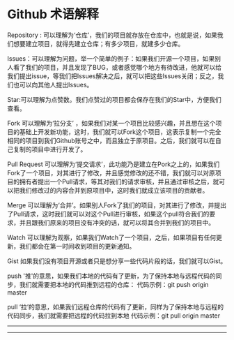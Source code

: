 # Github  术语解释


Repository : 可以理解为‘仓库’，我们的项目就存放在仓库中，也就是说，如果我们想要建立项目，就得先建立仓库；有多少项目，就建多少仓库。

Issues：可以理解为问题，举一个简单的例子：如果我们开源一个项目，如果别人看了我们的项目，并且发现了BUG，或者感觉哪个地方有待改进，他就可以给我们提出issue，等我们把Issues解决之后，就可以把这些Issues关闭；反之，我们也可以向其他人提出Issues。

Star:可以理解为点赞数。我们点赞过的项目都会保存在我们的Star中，方便我们查看。

Fork  可以理解为‘拉分支’ ，如果我们对某一个项目比较感兴趣，并且想在这个项目的基础上开发新功能，这时，我们就可以Fork这个项目，这表示复制一个完全相同的项目到我们Github账号之中，而且独立于原项目。之后，我们就可以在自己复制的项目中进行开发了。

Pull Request  可以理解为‘提交请求’，此功能乃是建立在Pork之上的，如果我们Fork了一个项目，对其进行了修改，并且感觉修改的还不错，我们就可以对原项目的拥有者提出一个Pull请求，等其对我们的请求审核，并且通过审核之后，就可以把我们修改过的内容合并到原项目中，这时我们就成立该项目的贡献者。

Merge  可以理解为‘合并’。如果别人Fork了我们的项目，对其进行了修改，并提出了Pull请求，这时我们就可以对这个Pull进行审核，如果这个pull符合我们的要求，并且跟我们原来的项目没有冲突的话，就可以将其合并到我们的项目中。

Watch 可以理解为观察，如果我们Watch了一个项目，之后，如果项目有任何更新，我们都会在第一时间收到项目的更新通知。

Gist  如果我们没有项目开源或者只是想分享一些代码片段的话，我们就可以Gist。

push '推'的意思，如果我们本地的代码有了更新，为了保持本地与远程代码的同步，我们就需要把本地的代码推到远程的仓库：
        代码示例：git push origin master
        
pull  ‘拉’的意思，如果我们远程仓库的代码有了更新，同样为了保持本地与远程的代码同步，我们就需要把远程的代码拉到本地 
        代码示例：git pull origin master
        
-----------------------------------------------------------------------------------------------------------------------------------
***********************************************************************************************************************************        
          
